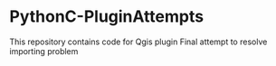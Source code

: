 # PythonC-PluginAttempts
This repository contains code for Qgis plugin
Final attempt to resolve importing problem
